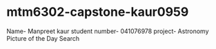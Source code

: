# mtm6302-capstone-kaur0959
Name- Manpreet kaur
student number- 041076978
project- Astronomy Picture of the Day Search